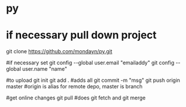 # py

# if necessary pull down project
git clone https://github.com/mondayn/py.git

#if necessary set
git config --global user.email "emailaddy"
git config --global user.name "name"

#to upload
git init
git add .		#adds all
git commit -m "msg"
git push origin master 	#origin is alias for remote depo, master is branch

#get online changes
git pull	#does git fetch and git merge